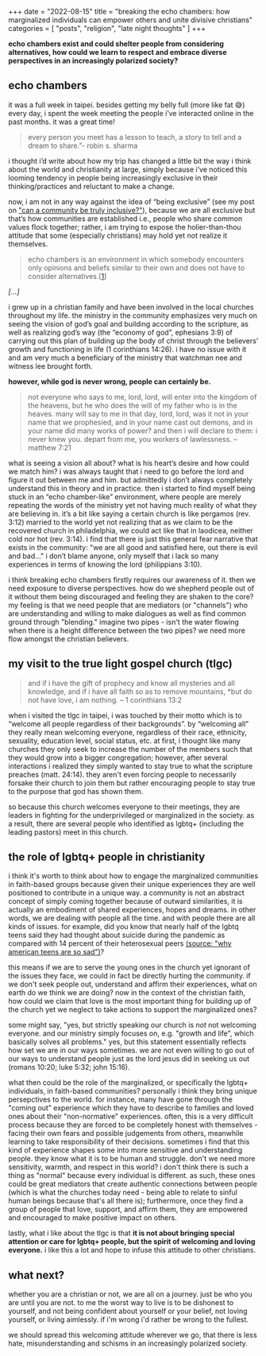 +++
date = "2022-08-15"
title = "breaking the echo chambers: how marginalized individuals can empower others and unite divisive christians"
categories = [ "posts", "religion", "late night thoughts" ]
+++

**echo chambers exist and could shelter people from considering alternatives, how could we learn to respect and embrace diverse perspectives in an increasingly polarized society?**

## echo chambers

it was a full week in taipei. besides getting my belly full (more like fat 😅) every day, i spent the week meeting the people i’ve interacted online in the past months. it was a great time!

> every person you meet has a lesson to teach, a story to tell and a dream to share.”- robin s. sharma

i thought i’d write about how my trip has changed a little bit the way i think about the world and christianity at large, simply because i’ve noticed this looming tendency in people being increasingly exclusive in their thinking/practices and reluctant to make a change.

now, i am not in any way against the idea of “being exclusive” (see my post on ["can a community be truly inclusive?"]), because we are all exclusive but that’s how communities are established i.e., people who share common values flock together; rather, i am trying to expose the holier-than-thou attitude that some (especially christians) may hold yet not realize it themselves.

> echo chambers is an environment in which somebody encounters only opinions and beliefs similar to their own and does not have to consider alternatives.[[1]]

*[…]*

i grew up in a christian family and have been involved in the local churches throughout my life. the ministry in the community emphasizes very much on seeing the vision of god’s goal and building according to the scripture, as well as realizing god’s way (the “economy of god”, ephesians 3:9) of carrying out this plan of building up the body of christ through the believers’ growth and functioning in life (1 corinthians 14:26). i have no issue with it and am very much a beneficiary of the ministry that watchman nee and witness lee brought forth.

**however, while god is never wrong, people can certainly be.**

> not everyone who says to me, lord, lord, will enter into the kingdom of the heavens, but he who does the will of my father who is in the heaves. many will say to me in that day, lord, lord, was it not in your name that we prophesied, and in your name cast out demons, and in your name did many works of power? and then i will declare to them: i never knew you. depart from me, you workers of lawlessness. – matthew 7:21

what is seeing a vision all about? what is his heart’s desire and how could we match him? i was always taught that i need to go before the lord and figure it out between me and him. but admittedly i don’t always completely understand this in theory and in practice. then i started to find myself being stuck in an “echo chamber-like” environment, where people are merely repeating the words of the ministry yet not having much reality of what they are believing in. it’s a bit like saying a certain church is like pergamos (rev. 3:12) married to the world yet not realizing that as we claim to be the recovered church in philadelphia, we could act like that in laodicea, neither cold nor hot (rev. 3:14). i find that there is just this general fear narrative that exists in the community: "we are all good and satisfied here, out there is evil and bad..." i don’t blame anyone, only myself that i lack so many experiences in terms of knowing the lord (philippians 3:10).

i think breaking echo chambers firstly requires our awareness of it. then we need exposure to diverse perspectives. how do we shepherd people out of it without them being discouraged and feeling they are shaken to the core? my feeling is that we need people that are mediators (or "channels") who are understanding and willing to make dialogues as well as find common ground through "blending." imagine two pipes - isn't the water flowing when there is a height difference between the two pipes? we need more flow amongst the christian believers.

## my visit to the true light gospel church (tlgc)

> and if i have the gift of prophecy and know all mysteries and all knowledge, and if i have all faith so as to remove mountains, *but do not have love, i am nothing. – 1 corinthians 13:2

when i visited the tlgc in taipei, i was touched by their motto which is to “welcome all people regardless of their backgrounds”. by “welcoming all” they really mean welcoming everyone, regardless of their race, ethnicity, sexuality, education level, social status, etc. at first, i thought like many churches they only seek to increase the number of the members such that they would grow into a bigger congregation; however, after several interactions i realized they simply wanted to stay true to what the scripture preaches (matt. 24:14). they aren't even forcing people to necessarily forsake their church to join them but rather encouraging people to stay true to the purpose that god has shown them. 

so because this church welcomes everyone to their meetings, they are leaders in fighting for the underprivileged or marginalized in the society. as a result, there are several people who identified as lgbtq+ (including the leading pastors) meet in this church.

## the role of lgbtq+ people in christianity

i think it's worth to think about how to engage the marginalized communities in faith-based groups because given their unique experiences they are well positioned to contribute in a unique way. a community is not an abstract concept of simply coming together because of outward similarities, it is actually an embodiment of shared experiences, hopes and dreams. in other words, we are dealing with people all the time. and with people there are all kinds of issues. for example, did you know that nearly half of the lgbtq teens said they had thought about suicide during the pandemic as compared with 14 percent of their heterosexual peers [(source: "why american teens are so sad")]?

this means if we are to serve the young ones in the church yet ignorant of the issues they face, we could in fact be directly hurting the community. if we don't seek people out, understand and affirm their experiences, what on earth do we think we are doing? now in the context of the christian faith, how could we claim that love is the most important thing for building up of the church yet we neglect to take actions to support the marginalized ones?

some might say, "yes, but strictly speaking our church is *not* not welcoming everyone. and our ministry simply focuses on, e.g. "growth and life", which basically solves all problems." yes, but this statement essentially reflects how set we are in our ways sometimes. we are not even willing to go out of our ways to understand people just as the lord jesus did in seeking us out (romans 10:20; luke 5:32; john 15:16).

what then could be the role of the marginalized, or specifically the lgbtq+ individuals, in faith-based communities? personally i think they bring unique persepctives to the world. for instance, many have gone through the "coming out" experience which they have to describe to families and loved ones about their "non-normative" experiences. often, this is a very difficult process because they are forced to be completely honest with themselves - facing their own fears and possible judgements from others, meanwhile learning to take responsibility of their decisions. sometimes i find that this kind of experience shapes some into more sensitive and understanding people. they know what it is to be human and struggle. don't we need more sensitivity, warmth, and respect in this world? i don't think there is such a thing as "normal" because every individual is different. as such, these ones could be great mediators that create authentic connections between people (which is what the churches today need - being able to relate to sinful human beings because that's all there is); furthermore, once they find a group of people that love, support, and affirm them, they are empowered and encouraged to make positive impact on others.

lastly, what i like about the tlgc is that **it is not about bringing special attention or care for lgbtq+ people, but the spirit of welcoming and loving everyone.** i like this a lot and hope to infuse this attitude to other christians.

## what next?

whether you are a christian or not, we are all on a journey. just be who you are until you are not. to me the worst way to live is to be dishonest to yourself, and not being confident about yourself or your belief, not loving yourself, or living aimlessly. if i'm wrong i'd rather be wrong to the fullest.

we should spread this welcoming attitude wherever we go, that there is less hate, misunderstanding and schisms in an increasingly polarized society.

[1]: https://en.wikipedia.org/wiki/echo_chamber_(media)
["can a community be truly inclusive?"]:https://anotherblog.netlify.app/posts/2022-05-06/
[(source: "why american teens are so sad")]:https://www.theatlantic.com/newsletters/archive/2022/04/american-teens-sadness-depression-anxiety/629524/
